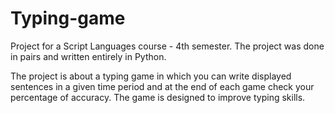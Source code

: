 # Typing-game
Project for a Script Languages course - 4th semester.
The project was done in pairs and written entirely in Python. 

The project is about a typing game in which you can write displayed sentences in a given time period and at the end of each game check your percentage of accuracy. 
The game is designed to improve typing skills.
